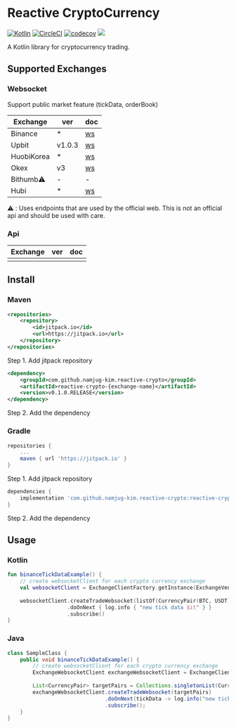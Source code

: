 # Reactive CryptoCurrency
[![Kotlin](https://img.shields.io/badge/kotlin-1.3.x-blue.svg)](http://kotlinlang.org) [![CircleCI](https://circleci.com/gh/namjug-kim/reactive-crypto.svg?style=shield&circle-token=aa6aa4ebd3956dd3e1a767d938c7e73869ffd6ab)](https://circleci.com/gh/namjug-kim/reactive-crypto) [![codecov](https://codecov.io/gh/namjug-kim/reactive-crypto/branch/master/graph/badge.svg)](https://codecov.io/gh/namjug-kim/reactive-crypto) [![](https://jitpack.io/v/namjug-kim/reactive-crypto.svg)](https://jitpack.io/#namjug-kim/reactive-crypto)

A Kotlin library for cryptocurrency trading.

## Supported Exchanges

### Websocket
Support public market feature (tickData, orderBook)

| Exchange       | ver | doc |
|----------------|--------|---|
| Binance        | *      | [ws](https://github.com/binance-exchange/binance-official-api-docs/blob/master/web-socket-streams.md) | 
| Upbit          | v1.0.3 | [ws](https://docs.upbit.com/docs/upbit-quotation-websocket) | 
| HuobiKorea     | *      | [ws](https://github.com/alphaex-api/BAPI_Docs_ko/wiki) | 
| Okex           | v3     | [ws](https://www.okex.com/docs/en/#spot_ws-all) | 
| Bithumb⚠️      | -      | - |
| Hubi           | *      | [ws](https://www.hubi.com/docs/index-en.pdf) |

⚠️ : Uses endpoints that are used by the official web. This is not an official api and should be used with care.

### Api
| Exchange       | ver | doc |
|----------------|---|---|
| | |

## Install

### Maven

```xml
<repositories>
    <repository>
        <id>jitpack.io</id>
        <url>https://jitpack.io</url>
    </repository>
</repositories>
```
Step 1. Add jitpack repository

```xml
<dependency>
    <groupId>com.github.namjug-kim.reactive-crypto</groupId>
    <artifactId>reactive-crypto-{exchange-name}</artifactId>
    <version>v0.1.0.RELEASE</version>
</dependency>
```
Step 2. Add the dependency

### Gradle

``` groovy
repositories {
	...
	maven { url 'https://jitpack.io' }
}
```
Step 1. Add jitpack repository

``` groovy
dependencies {
    implementation 'com.github.namjug-kim.reactive-crypto:reactive-crypto-{exchange-name}:v0.1.0.RELEASE'
}
```
Step 2. Add the dependency

## Usage

### Kotlin

```kotlin
fun binanceTickDataExample() {
    // create websocketClient for each crypto currency exchange
    val websocketClient = ExchangeClientFactory.getInstance(ExchangeVendor.BINANCE)
    
    websocketClient.createTradeWebsocket(listOf(CurrencyPair(BTC, USDT)))
                   .doOnNext { log.info { "new tick data $it" } }
                   .subscribe()
}

```

### Java

```java
class SampleClass {
    public void binanceTickDataExample() {
        // create websocketClient for each crypto currency exchange
        ExchangeWebsocketClient exchangeWebsocketClient = ExchangeClientFactory.getInstance(ExchangeVendor.BINANCE);
         
        List<CurrencyPair> targetPairs = Collections.singletonList(CurrencyPair.parse("BTC", "USDT"));
        exchangeWebsocketClient.createTradeWebsocket(targetPairs)
                               .doOnNext(tickData -> log.info("new tick data {}", tickData))
                               .subscribe();
    }
}
```

